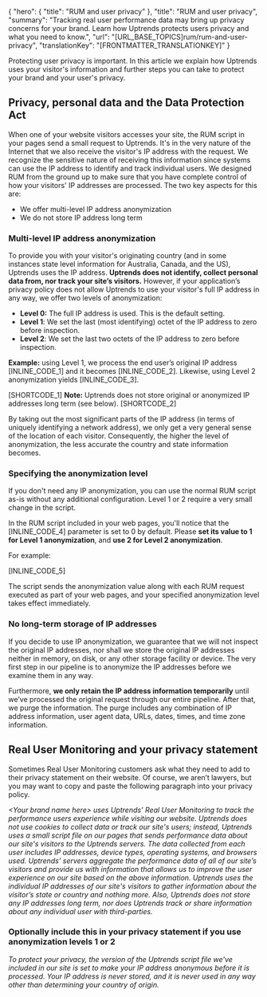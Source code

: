 {
  "hero": {
    "title": "RUM and user privacy"
  },
  "title": "RUM and user privacy",
  "summary": "Tracking real user performance data may bring up privacy concerns for your brand. Learn how Uptrends protects users privacy and what you need to know.",
  "url": "[URL_BASE_TOPICS]rum/rum-and-user-privacy",
  "translationKey": "[FRONTMATTER_TRANSLATIONKEY]"
}

Protecting user privacy is important. In this article we explain how Uptrends uses your visitor's information and further steps you can take to protect your brand and your user's privacy.

## Privacy, personal data and the Data Protection Act

When one of your website visitors accesses your site, the RUM script in your pages send a small request to Uptrends. It's in the very nature of the Internet that we also receive the visitor's IP address with the request. We recognize the sensitive nature of receiving this information since systems can use the IP address to identify and track individual users. We designed RUM from the ground up to make sure that you have complete control of how your visitors' IP addresses are processed. The two key aspects for this are:

-   We offer multi-level IP address anonymization
-   We do not store IP address long term

### Multi-level IP address anonymization

To provide you with your visitor's originating country (and in some instances state level information for Australia, Canada, and the US), Uptrends uses the IP address. **Uptrends does not identify, collect personal data from, nor track your site’s visitors.** However, if your application’s privacy policy does not allow Uptrends to use your visitor's full IP address in any way, we offer two levels of anonymization:

-   **Level 0:** The full IP address is used. This is the default setting.
-   **Level 1**: We set the last (most identifying) octet of the IP address to zero before inspection.
-   **Level 2**: We set the last two octets of the IP address to zero before inspection.

**Example:** using Level 1, we process the end user’s original IP address [INLINE_CODE_1] and it becomes [INLINE_CODE_2]. Likewise, using Level 2 anonymization yields [INLINE_CODE_3].

[SHORTCODE_1]
**Note:** Uptrends does not store original or anonymized IP addresses long term (see below).
[SHORTCODE_2]

By taking out the most significant parts of the IP address (in terms of uniquely identifying a network address), we only get a very general sense of the location of each visitor. Consequently, the higher the level of anonymization, the less accurate the country and state information becomes.

### Specifying the anonymization level

If you don't need any IP anonymization, you can use the normal RUM script as-is without any additional configuration. Level 1 or 2 require a very small change in the script.

In the RUM script included in your web pages, you'll notice that the [INLINE_CODE_4] parameter is set to 0 by default. Please **set its value to 1 for Level 1 anonymization**, and **use 2 for Level 2 anonymization**.

For example:

[INLINE_CODE_5]

The script sends the anonymization value along with each RUM request executed as part of your web pages, and your specified anonymization level takes effect immediately.

### No long-term storage of IP addresses

If you decide to use IP anonymization, we guarantee that we will not inspect the original IP addresses, nor shall we store the original IP addresses neither in memory, on disk, or any other storage facility or device. The very first step in our pipeline is to anonymize the IP addresses before we examine them in any way.

Furthermore, **we only retain the IP address information temporarily** until we’ve processed the original request through our entire pipeline. After that, we purge the information. The purge includes any combination of IP address information, user agent data, URLs, dates, times, and time zone information.

## Real User Monitoring and your privacy statement

Sometimes Real User Monitoring customers ask what they need to add to their privacy statement on their website. Of course, we aren’t lawyers, but you may want to copy and paste the following paragraph into your privacy policy.

*&lt;Your brand name here&gt; uses Uptrends’ Real User Monitoring to track the performance users experience while visiting our website. Uptrends does not use cookies to collect data or track our site's users; instead, Uptrends uses a small script file on our pages that sends performance data about our site's visitors to the Uptrends servers. The data collected from each user includes IP addresses, device types, operating systems, and browsers used. Uptrends’ servers aggregate the performance data of all of our site’s visitors and provide us with information that allows us to improve the user experience on our site based on the above information. Uptrends uses the individual IP addresses of our site's visitors to gather information about the visitor’s state or country and nothing more. Also, Uptrends does not store any IP addresses long term, nor does Uptrends track or share information about any individual user with third-parties.*

### Optionally include this in your privacy statement if you use anonymization levels 1 or 2

*To protect your privacy, the version of the Uptrends script file we've included in our site is set to make your IP address anonymous before it is processed. Your IP address is never stored, and it is never used in any way other than determining your country of origin.*

